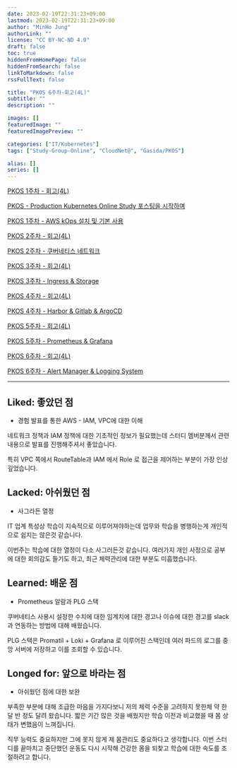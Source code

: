 ```yaml
---
date: 2023-02-19T22:31:23+09:00
lastmod: 2023-02-19T22:31:23+09:00
author: "MinHo Jung"
authorLink: ""
license: "CC BY-NC-ND 4.0"
draft: false
toc: true
hiddenFromHomePage: false
hiddenFromSearch: false
linkToMarkdown: false
rssFullText: false

title: "PKOS 6주차-회고(4L)"
subtitle: ""
description: ""

images: []
featuredImage: ""
featuredImagePreview: ""

categories: ["IT/Kubernetes"]
tags: ["Study-Group-Online", "CloudNet@", "Gasida/PKOS"]

alias: []
series: []
---
```


[PKOS 1주차 - 회고(4L)](../pkos_w1_4l)

[PKOS - Production Kubernetes Online Study 포스팅을 시작하며](../pkos_intro)

[PKOS 1주차 - AWS kOps 설치 및 기본 사용](../pkos_w1_hands-on)

[PKOS 2주차 - 회고(4L)](../pkos_w2_4l)

[PKOS 2주차 - 쿠버네티스 네트워크](../pkos_w2_hands-on)

[PKOS 3주차 - 회고(4L)](../pkos_w3_4l)

[PKOS 3주차 - Ingress & Storage](../pkos_w3_hands-on)

[PKOS 4주차 - 회고(4L)](../pkos_w4_4l)

[PKOS 4주차 - Harbor & Gitlab & ArgoCD](../pkos_w4_hands-on)

[PKOS 5주차 - 회고(4L)](../pkos_w5_4l)

[PKOS 5주차 - Prometheus & Grafana](../pkos_w5_hands-on)

[PKOS 6주차 - 회고(4L)](../pkos_w6_4l)

[PKOS 6주차 - Alert Manager & Logging System](../pkos_w6_hands-on)

---

## Liked: 좋았던 점

- 경험 발표를 통한 AWS - IAM, VPC에 대한 이해

네트워크 정책과 IAM 정책에 대한 기초적인 정보가 필요했는데 스터디 멤버분께서 관련 내용으로 발표를 진행해주셔서 좋았습니다.

특히 VPC 쪽에서 RouteTable과 IAM 에서 Role 로 접근을 제어하는 부분이 가장 인상 깊었습니다. 


## Lacked: 아쉬웠던 점
- 사그라든 열정

IT 업계 특성상 학습이 지속적으로 이루어져야하는데 업무와 학습을 병행하는게 개인적으로 쉽지는 않은것 같습니다. 

이번주는 학습에 대한 열정이 다소 사그러든것 같습니다. 여러가지 개인 사정으로 공부에 대한 회의감도 들기도 하고, 최근 체력관리에 대한 부분도 미흡했습니다.



## Learned: 배운 점
- Prometheus 알람과 PLG 스택

쿠버네티스 사용시 설정한 수치에 대한 임계치에 대한 경고나 이슈에 대한 경고를 slack과 연동하는 방법에 대해 배웠습니다.

PLG 스택은 Promatil + Loki + Grafana 로 이루어진 스택인데 여러 파드의 로그를 중앙 서버에 저장하고 이를 조회할 수 있습니다.


## Longed for: 앞으로 바라는 점
- 아쉬웠던 점에 대한 보완

부족한 부분에 대해 조급한 마음을 가지다보니 저의 체력 수준을 고려하지 못한체 약 한 달 반 정도 달려 왔습니다. 짧은 기간 많은 것을 배웠지만 학습 이전과 비교했을 때 몸 상태가 변했음이 느껴집니다.

직무 능력도 중요하지만 그에 못지 않게 제 몸관리도 중요하다고 생각합니다. 이번 스터디를 끝마치고 중단했던 운동도 다시 시작해 건강한 몸을 되찾고 학습에 대한 속도를 조절하려고 합니다.